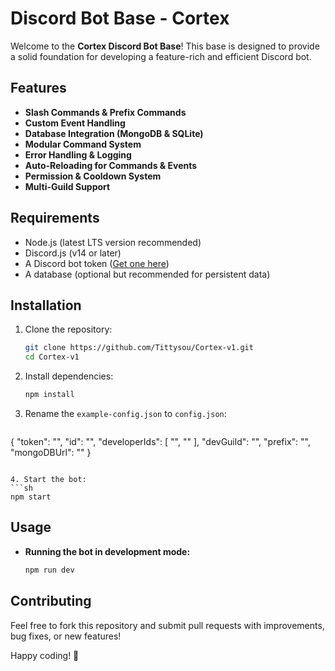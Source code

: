 # Discord Bot Base - Cortex

Welcome to the **Cortex Discord Bot Base**! This base is designed to provide a solid foundation for developing a feature-rich and efficient Discord bot.

## Features

- **Slash Commands & Prefix Commands**
- **Custom Event Handling**
- **Database Integration (MongoDB & SQLite)**
- **Modular Command System**
- **Error Handling & Logging**
- **Auto-Reloading for Commands & Events**
- **Permission & Cooldown System**
- **Multi-Guild Support**

## Requirements

- Node.js (latest LTS version recommended)
- Discord.js (v14 or later)
- A Discord bot token ([Get one here](https://discord.com/developers/applications))
- A database (optional but recommended for persistent data)

## Installation

1. Clone the repository:
   ```sh
   git clone https://github.com/Tittysou/Cortex-v1.git
   cd Cortex-v1
   ```

2. Install dependencies:
   ```sh
   npm install
   ```

3. Rename the `example-config.json` to `config.json`:
   ```env
{
    "token": "",
    "id": "",
    "developerIds": [ 
    "",
    ""
    ],
    "devGuild": "",
    "prefix": "",
    "mongoDBUrl": ""
}
   ```

4. Start the bot:
   ```sh
   npm start
   ```

## Usage

- **Running the bot in development mode:**
  ```sh
  npm run dev
  ```

## Contributing

Feel free to fork this repository and submit pull requests with improvements, bug fixes, or new features!

Happy coding! 🚀

